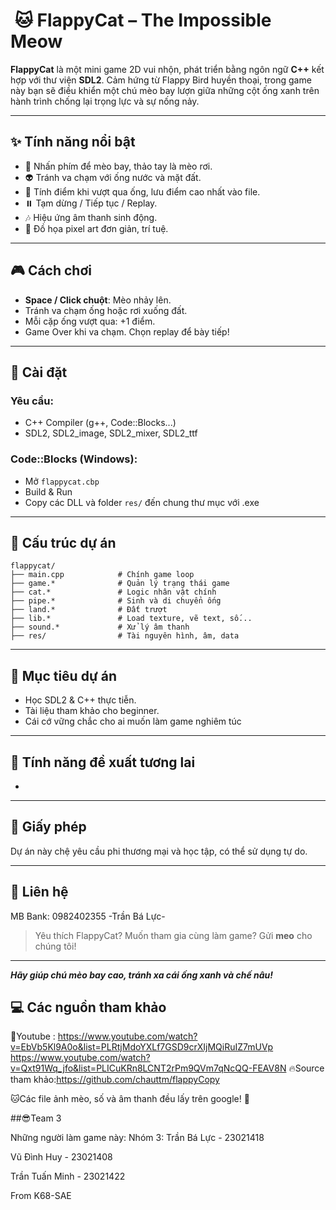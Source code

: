 #  🐱 FlappyCat – The Impossible Meow
**FlappyCat** là một mini game 2D vui nhộn, phát triển bằng ngôn ngữ **C++** kết hợp với thư viện **SDL2**. Cảm hứng từ Flappy Bird huyền thoại, trong game này bạn sẽ điều khiển một chú mèo bay lượn giữa những cột ống xanh trên hành trình chống lại trọng lực và sự nống nảy.

---

## ✨ Tính năng nổi bật

- 🐾 Nhấn phím để mèo bay, thảo tay là mèo rơi.
- 👽 Tránh va chạm với ống nước và mặt đất.
- 🌟 Tính điểm khi vượt qua ống, lưu điểm cao nhất vào file.
- ⏸️ Tạm dừng / Tiếp tục / Replay.
- 🎶 Hiệu ứng âm thanh sinh động.
- 🎨 Đồ họa pixel art đơn giản, trí tuệ.

---

## 🎮 Cách chơi

- **Space / Click chuột**: Mèo nhảy lên.
- Tránh va chạm ống hoặc rơi xuống đất.
- Mỗi cặp ống vượt qua: +1 điểm.
- Game Over khi va chạm. Chọn replay để bày tiếp!

---

## 📁 Cài đặt

### Yêu cầu:

- C++ Compiler (g++, Code::Blocks...)
- SDL2, SDL2\_image, SDL2\_mixer, SDL2\_ttf

### Code::Blocks (Windows):

- Mở `flappycat.cbp`
- Build & Run
- Copy các DLL và folder `res/` đến chung thư mục với .exe

---

## 📂 Cấu trúc dự án

```
flappycat/
├── main.cpp            # Chính game loop
├── game.*              # Quản lý trạng thái game
├── cat.*               # Logic nhân vật chính
├── pipe.*              # Sinh và di chuyển ống
├── land.*              # Đất trượt
├── lib.*               # Load texture, vẽ text, số...
├── sound.*             # Xử lý âm thanh
├── res/                # Tài nguyên hình, âm, data
```

---

## 🌟 Mục tiêu dự án

- Học SDL2 & C++ thực tiễn.
- Tài liệu tham khảo cho beginner.
- Cái cớ vững chắc cho ai muốn làm game nghiêm túc
---

## 🚀 Tính năng đề xuất tương lai

-

---

## 💼 Giấy phép

Dự án này chệ yêu cầu phi thương mại và học tập, có thể sử dụng tự do.

---

## 🙋 Liên hệ
MB Bank: 0982402355
-Trần Bá Lực-
> Yêu thích FlappyCat? Muốn tham gia cùng làm game? Gửi **meo** cho chúng tôi!

---

***Hãy giúp chú mèo bay cao, tránh xa cái ống xanh và chế nâu!***


## 💻 Các nguồn tham khảo
💬Youtube : https://www.youtube.com/watch?v=EbVb5Kl9A0o&list=PLRtjMdoYXLf7GSD9crXIjMQiRuIZ7mUVp
            https://www.youtube.com/watch?v=Qxt91Wq_jfo&list=PLICuKRn8LCNT2rPm9QVm7qNcQQ-FEAV8N
🔥Source tham khảo:https://github.com/chauttm/flappyCopy

🐱Các file ảnh mèo, số và âm thanh đều lấy trên google! 🐸


##😎Team 3

Những người làm game này:
Nhóm 3:
Trần Bá Lực - 23021418

Vũ Đình Huy - 23021408

Trần Tuấn Minh - 23021422

From K68-SAE

